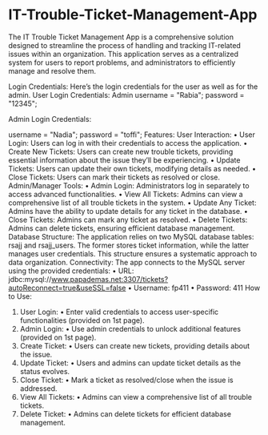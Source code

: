 # IT-Trouble-Ticket-Management-App
The IT Trouble Ticket Management App is a comprehensive solution designed to streamline the process of handling and tracking IT-related issues within an organization. This application serves as a centralized system for users to report problems, and administrators to efficiently manage and resolve them.

Login Credentials:
Here’s the login credentials for the user as well as for the admin.
User Login Credentials:
Admin username = "Rabia";
password = "12345";

Admin Login Credentials:

username = "Nadia";
password = "toffi";
Features:
User Interaction:
•	User Login: Users can log in with their credentials to access the application.
•	Create New Tickets: Users can create new trouble tickets, providing essential information about the issue they’ll be experiencing.
•	Update Tickets: Users can update their own tickets, modifying details as needed.
•	Close Tickets: Users can mark their tickets as resolved or close.
Admin/Manager Tools:
•	Admin Login: Administrators log in separately to access advanced functionalities.
•	View All Tickets: Admins can view a comprehensive list of all trouble tickets in the system.
•	Update Any Ticket: Admins have the ability to update details for any ticket in the database.
•	Close Tickets: Admins can mark any ticket as resolved.
•	Delete Tickets: Admins can delete tickets, ensuring efficient database management.
Database Structure:
The application relies on two MySQL database tables: rsajj and rsajj_users. The former stores ticket information, while the latter manages user credentials. This structure ensures a systematic approach to data organization.
Connectivity:
The app connects to the MySQL server using the provided credentials:
•	URL: jdbc:mysql://www.papademas.net:3307/tickets?autoReconnect=true&useSSL=false
•	Username: fp411
•	Password: 411
How to Use:
1.	User Login:
•	Enter valid credentials to access user-specific functionalities (provided on 1st page).
2.	Admin Login:
•	Use admin credentials to unlock additional features (provided on 1st page).
3.	Create Ticket:
•	Users can create new tickets, providing details about the issue.
4.	Update Ticket:
•	Users and admins can update ticket details as the status evolves.
5.	Close Ticket:
•	Mark a ticket as resolved/close when the issue is addressed.
6.	View All Tickets:
•	Admins can view a comprehensive list of all trouble tickets.
7.	Delete Ticket:
•	Admins can delete tickets for efficient database management.
